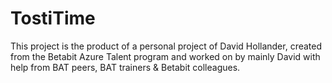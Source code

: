 # TostiTime

This project is the product of a personal project of David Hollander, created from the Betabit Azure Talent program and worked on by mainly David with help from BAT peers, BAT trainers & Betabit colleagues.

